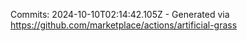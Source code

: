 Commits: 2024-10-10T02:14:42.105Z - Generated via https://github.com/marketplace/actions/artificial-grass
<br>
